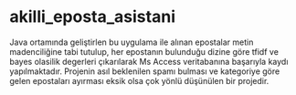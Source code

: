 # akilli_eposta_asistani
Java ortamında geliştirlen bu uygulama ile alınan epostalar metin madenciliğine tabi tutulup, her epostanın bulunduğu dizine göre tfidf ve bayes olasilik degerleri çıkarılarak Ms Access veritabanına başarıyla kaydı yapılmaktadır. Projenin asıl beklenilen spamı bulması ve kategoriye göre gelen epostaları ayırması eksik olsa çok yönlü düşünülen bir projedir.
